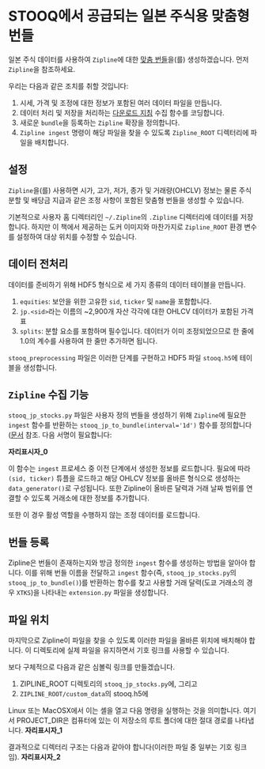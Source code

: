 # STOOQ에서 공급되는 일본 주식용 맞춤형 번들

일본 주식 데이터를 사용하여 `Zipline`에 대한 [맞춤 번들](https://zipline.ml4trading.io/bundles.html#writing-a-new-bundle)을(를) 생성하겠습니다. 먼저 `Zipline`을 참조하세요.

우리는 다음과 같은 조치를 취할 것입니다:
1. 시세, 가격 및 조정에 대한 정보가 포함된 여러 데이터 파일을 만듭니다.
2. 데이터 처리 및 저장을 처리하는 [다운로드 지침](../../data/create_stooq_data.ipynb) 수집 함수를 코딩합니다.
3. 새로운 `bundle`을 등록하는 `Zipline` 확장을 정의합니다.
4. `Zipline ingest` 명령이 해당 파일을 찾을 수 있도록 `Zipline_ROOT` 디렉터리에 파일을 배치합니다.

## 설정

`Zipline`을(를) 사용하면 시가, 고가, 저가, 종가 및 거래량(OHCLV) 정보는 물론 주식 분할 및 배당금 지급과 같은 조정 사항이 포함된 맞춤형 번들을 생성할 수 있습니다.

기본적으로 사용자 홈 디렉터리인 `~/.Zipline`의 `.Zipline` 디렉터리에 데이터를 저장합니다. 하지만 이 책에서 제공하는 도커 이미지와 마찬가지로 `Zipline_ROOT` 환경 변수를 설정하여 대상 위치를 수정할 수 있습니다.

## 데이터 전처리

데이터를 준비하기 위해 HDF5 형식으로 세 가지 종류의 데이터 테이블을 만듭니다.
1. `equities`: 보안을 위한 고유한 `sid`, `ticker` 및 `name`을 포함합니다.
2. `jp.<sid>`라는 이름의 ~2,900개 자산 각각에 대한 OHLCV 데이터가 포함된 가격표
3. `splits`: 분할 요소를 포함하며 필수입니다. 데이터가 이미 조정되었으므로 한 줄에 1.0의 계수를 사용하여 한 줄만 추가하면 됩니다.

`stooq_preprocessing` 파일은 이러한 단계를 구현하고 HDF5 파일 `stooq.h5`에 테이블을 생성합니다.

## `Zipline` 수집 기능

`stooq_jp_stocks.py` 파일은 사용자 정의 번들을 생성하기 위해 `Zipline`에 필요한 `ingest` 함수를 반환하는 `stooq_jp_to_bundle(interval='1d')` 함수를 정의합니다([문서](https://zipline.ml4trading.io/bundles.html#writing-a-new-bundle) 참조. 다음 서명이 필요합니다:

__자리표시자_0__

이 함수는 `ingest` 프로세스 중 이전 단계에서 생성한 정보를 로드합니다. 필요에 따라 `(sid, ticker)` 튜플을 로드하고 해당 OHLCV 정보를 올바른 형식으로 생성하는 `data_generator()`로 구성됩니다. 또한 Zipline이 올바른 달력과 거래 날짜 범위를 연결할 수 있도록 거래소에 대한 정보를 추가합니다.

또한 이 경우 활성 역할을 수행하지 않는 조정 데이터를 로드합니다.

## 번들 등록

Zipline은 번들이 존재하는지와 방금 정의한 `ingest` 함수를 생성하는 방법을 알아야 합니다. 이를 위해 번들 이름을 전달하고 `ingest` 함수(즉, `stooq_jp_stocks.py`의 `stooq_jp_to_bundle()`)를 반환하는 함수를 찾고 사용할 거래 달력(도쿄 거래소의 경우 `XTKS`)을 나타내는 `extension.py` 파일을 생성합니다.

## 파일 위치

마지막으로 Zipline이 파일을 찾을 수 있도록 이러한 파일을 올바른 위치에 배치해야 합니다. 이 디렉토리에 실제 파일을 유지하면서 기호 링크를 사용할 수 있습니다.

보다 구체적으로 다음과 같은 심볼릭 링크를 만들겠습니다. 
1. ZIPLINE_ROOT 디렉토리의 `stooq_jp_stocks.py`에, 그리고 
2. `ZIPLINE_ROOT/custom_data`의 stooq.h5에

Linux 또는 MacOSX에서 이는 셸을 열고 다음 명령을 실행하는 것을 의미합니다. 여기서 PROJECT_DIR은 컴퓨터에 있는 이 저장소의 루트 폴더에 대한 절대 경로를 나타냅니다.
__자리표시자_1__

결과적으로 디렉터리 구조는 다음과 같아야 합니다(이러한 파일 중 일부는 기호 링크임).
__자리표시자_2__

